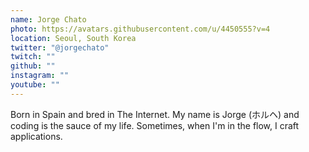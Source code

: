 ```yaml
---
name: Jorge Chato
photo: https://avatars.githubusercontent.com/u/4450555?v=4
location: Seoul, South Korea
twitter: "@jorgechato"
twitch: ""
github: ""
instagram: ""
youtube: ""
---
```


Born in Spain and bred in The Internet.
My name is Jorge (ホルヘ) and coding is the sauce of my life.
Sometimes, when I'm in the flow, I craft applications.

